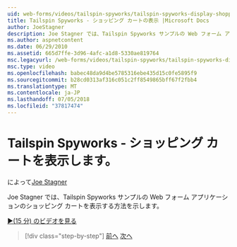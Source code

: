 ```yaml
---
uid: web-forms/videos/tailspin-spyworks/tailspin-spyworks-display-shopping-cart
title: Tailspin Spyworks - ショッピング カートの表示 |Microsoft Docs
author: JoeStagner
description: Joe Stagner では、Tailspin Spyworks サンプルの Web フォーム アプリケーションのショッピング カートを表示する方法を示します。
ms.author: aspnetcontent
ms.date: 06/29/2010
ms.assetid: 665d7ffe-3d96-4afc-a1d8-5330ae819764
msc.legacyurl: /web-forms/videos/tailspin-spyworks/tailspin-spyworks-display-shopping-cart
msc.type: video
ms.openlocfilehash: babec48da9d4be5785316ebe435d15c0fe5895f9
ms.sourcegitcommit: b28cd0313af316c051c2ff8549865bff67f2fbb4
ms.translationtype: MT
ms.contentlocale: ja-JP
ms.lasthandoff: 07/05/2018
ms.locfileid: "37817474"
---
```

<a name="tailspin-spyworks---display-shopping-cart"></a>Tailspin Spyworks - ショッピング カートを表示します。
====================
によって[Joe Stagner](https://github.com/JoeStagner)

Joe Stagner では、Tailspin Spyworks サンプルの Web フォーム アプリケーションのショッピング カートを表示する方法を示します。

[&#9654;(15 分) のビデオを見る](https://channel9.msdn.com/Blogs/ASP-NET-Site-Videos/tailspin-spyworks-display-shopping-cart)

> [!div class="step-by-step"]
> [前へ](tailspin-spyworks-adding-items-to-the-shopping-cart.md)
> [次へ](tailspin-spyworks-update-the-shopping-cart.md)
